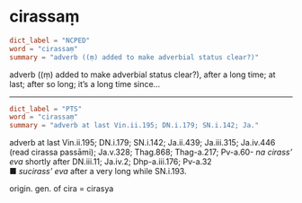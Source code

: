 # cirassaṃ

``` toml
dict_label = "NCPED"
word = "cirassaṃ"
summary = "adverb ((ṃ) added to make adverbial status clear?)"
```

adverb ((ṃ) added to make adverbial status clear?), after a long time; at last; after so long; it’s a long time since…

--------------------

``` toml
dict_label = "PTS"
word = "cirassaṃ"
summary = "adverb at last Vin.ii.195; DN.i.179; SN.i.142; Ja."
```

adverb at last Vin.ii.195; DN.i.179; SN.i.142; Ja.ii.439; Ja.iii.315; Ja.iv.446 (read cirassa passāmi); Ja.v.328; Thag.868; Thag\-a.217; Pv\-a.60\- *na cirass’ eva* shortly after DN.iii.11; Ja.iv.2; Dhp\-a.iii.176; Pv\-a.32  
■ *sucirass’ eva* after a very long while SN.i.193.

origin. gen. of cira = cirasya

